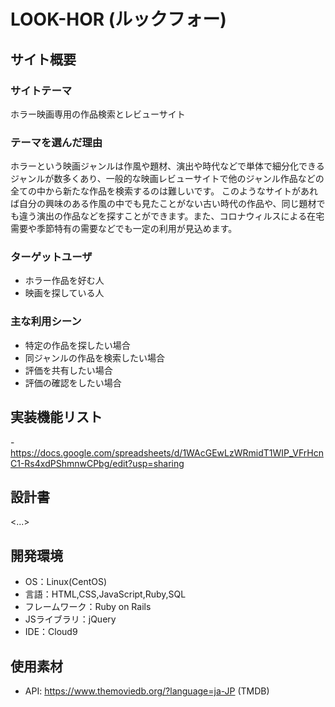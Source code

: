 # LOOK-HOR (ルックフォー)

## サイト概要
### サイトテーマ
ホラー映画専用の作品検索とレビューサイト

### テーマを選んだ理由
ホラーという映画ジャンルは作風や題材、演出や時代などで単体で細分化できるジャンルが数多くあり、一般的な映画レビューサイトで他のジャンル作品などの全ての中から新たな作品を検索するのは難しいです。
このようなサイトがあれば自分の興味のある作風の中でも見たことがない古い時代の作品や、同じ題材でも違う演出の作品などを探すことができます。また、コロナウィルスによる在宅需要や季節特有の需要などでも一定の利用が見込めます。


### ターゲットユーザ
- ホラー作品を好む人
- 映画を探している人


### 主な利用シーン
- 特定の作品を探したい場合
- 同ジャンルの作品を検索したい場合
- 評価を共有したい場合
- 評価の確認をしたい場合

## 実装機能リスト
-https://docs.google.com/spreadsheets/d/1WAcGEwLzWRmidT1WIP_VFrHcnC1-Rs4xdPShmnwCPbg/edit?usp=sharing

## 設計書
<...>

## 開発環境
- OS：Linux(CentOS)
- 言語：HTML,CSS,JavaScript,Ruby,SQL
- フレームワーク：Ruby on Rails
- JSライブラリ：jQuery
- IDE：Cloud9

## 使用素材
- API: https://www.themoviedb.org/?language=ja-JP (TMDB)